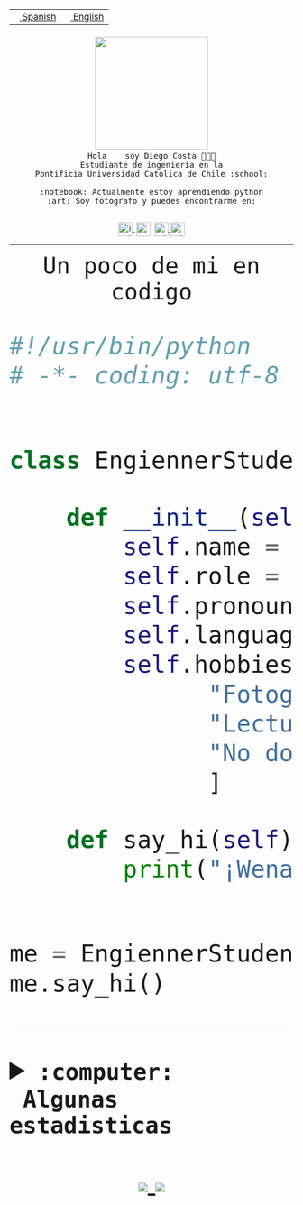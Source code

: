 <table border="0"  align="right">
 <tr><td><a href="README.md"><img src="https://upload.wikimedia.org/wikipedia/commons/thumb/8/89/Bandera_de_Espa%C3%B1a.svg/1200px-Bandera_de_Espa%C3%B1a.svg.png" height="10"> Spanish</a></td>
 <td><a href="README.en.md"><img src="https://upload.wikimedia.org/wikipedia/commons/a/a4/Flag_of_the_United_States.svg" height="10"> English</a></td></tr>
</table><br><br><br>


<p align="center">
  <img src="https://github.com/diegocostares/diegocostares/blob/main/Images/aaa2.gif?raw=true" width="200px">
  <br><samp>
    Hola <img src="https://media.giphy.com/media/hvRJCLFzcasrR4ia7z/giphy.gif" width="16px"> soy Diego Costa 👨🏻‍💻<br>
    Estudiante de ingeniería en la <br>
    Pontificia Universidad Católica de Chile :school:<br>
  <br>
    :notebook: Actualmente estoy aprendiendo python <br>
    :art: Soy fotografo y puedes encontrarme en: <br>
  <br></samp>
  
</p>

<p align="center">
   <a href="https://instagram.com/diegocosta_no" target="blank">
    <img 
    align="center" src="https://cdn.jsdelivr.net/npm/simple-icons@3.0.1/icons/instagram.svg" alt="instagram" height="25px" width="25px" />
  </a>
  <a style="border: 3px solid; color: white;"href="https://t.me/diegocosta_no" target="blank">
  <img
  align="center" alt="Telegram" width="25px" src="https://icons-for-free.com/iconfiles/png/512/Telegram-1324888767380505522.png" />
</a>
<a href="https://api.whatsapp.com/send?phone=56971897835&text=Hola!" target="blank">
  <img
  align="center" alt="wtsp" width="25px" src="https://img.icons8.com/pastel-glyph/2x/whatsapp--v2.png" />
</a>
<a href="https://www.linkedin.com/in/diego-costa-786249213/" target="blank">
  <img
  align="center" alt="wtsp" width="25px" src="https://img.icons8.com/metro/452/linkedin.png" />
</a>

  </a>
</p>

---


<p align="center"><font size="25"><samp>Un poco de mi en codigo</samp></front></p>


```python
#!/usr/bin/python
# -*- coding: utf-8 -*-


class EngiennerStudent:

    def __init__(self):
        self.name = "Diego Costa"
        self.role = "Estudiante"
        self.pronouns = "he/him"
        self.language_spoken = ["es_CL", "en_US"]
        self.hobbies = [
              "Fotografia",
              "Lectura",
              "No dormir",
              ]

    def say_hi(self):
        print("¡Wena mundo!")


me = EngiennerStudent()
me.say_hi()
```
---
<details>
  <summary><b><samp>:computer: &nbsp;Algunas estadisticas</samp></b></summary>
  <br/></p>

<!--START_SECTION:waka-->
**Soy nocturno 🦉** 

```text
🌞 Mañana     0 commits      ░░░░░░░░░░░░░░░░░░░░░░░░░   0.0% 
🌆 Día        70 commits     ████████░░░░░░░░░░░░░░░░░   34.48% 
🌃 Tarde      62 commits     ███████░░░░░░░░░░░░░░░░░░   30.54% 
🌙 Noche      71 commits     ████████░░░░░░░░░░░░░░░░░   34.98%

```
📅 **Soy más productivo los Miércoles** 

```text
Lunes        3 commits      ░░░░░░░░░░░░░░░░░░░░░░░░░   1.48% 
Martes       4 commits      ░░░░░░░░░░░░░░░░░░░░░░░░░   1.97% 
Miércoles    89 commits     ███████████░░░░░░░░░░░░░░   43.84% 
Jueves       19 commits     ██░░░░░░░░░░░░░░░░░░░░░░░   9.36% 
Viernes      7 commits      ░░░░░░░░░░░░░░░░░░░░░░░░░   3.45% 
Sábado       51 commits     ██████░░░░░░░░░░░░░░░░░░░   25.12% 
Domingo      30 commits     ███░░░░░░░░░░░░░░░░░░░░░░   14.78%

```


📊 **Esta semana me dediqué a** 

```text
🐱‍💻 Proyectos: 
diegocostares-iic2233-20236 hrs 1 min        ███████████████████████░░   94.22% 
AF7                      1 hr                ░░░░░░░░░░░░░░░░░░░░░░░░░   2.63% 
contenidos               42 mins             ░░░░░░░░░░░░░░░░░░░░░░░░░   1.85% 
T3bird                   15 mins             ░░░░░░░░░░░░░░░░░░░░░░░░░   0.67% 
pys2-tcp-chat-master     8 mins              ░░░░░░░░░░░░░░░░░░░░░░░░░   0.39%

```


 Last Updated on 06/12/2021
<!--END_SECTION:waka-->
  
  

 <p align="center"> <img src="https://github-readme-stats.vercel.app/api?username=diegocostares&show_icons=true&theme=ayu-mirage" alt="abhisheknaiidu" /></p>
 
</details>

<p align=center>
  <a href="https://github.com/diegocostares">
    <img src="https://badges.pufler.dev/visits/diegocostares/diegocostares?style=flat-square&color=black&logo=github">
  </a>
  <a href="https://github.com/diegocostares?tab=repositories">
    <img src="https://badges.pufler.dev/repos/diegocostares?style=flat-square&color=black&logo=github">
  </a>
</p>
